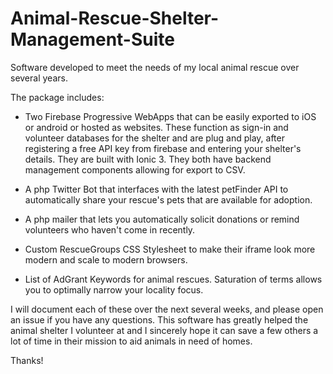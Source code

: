 # Animal-Rescue-Shelter-Management-Suite

Software developed to meet the needs of my local animal rescue over several years. 

The package includes: 

+ Two Firebase Progressive WebApps that can be easily exported to iOS or android or hosted as websites. These function as sign-in and volunteer databases for the shelter and are plug and play, after registering a free API key from firebase and entering your shelter's details. They are built with Ionic 3. They both have backend management components allowing for export to CSV. 

+ A php Twitter Bot that interfaces with the latest petFinder API to automatically share your rescue's pets that are available for adoption.

+ A php mailer that lets you automatically solicit donations or remind volunteers who haven't come in recently. 

+ Custom RescueGroups CSS Stylesheet to make their iframe look more modern and scale to modern browsers.

+ List of AdGrant Keywords for animal rescues. Saturation of terms allows you to optimally narrow your locality focus. 

I will document each of these over the next several weeks, and please open an issue if you have any questions. This software has greatly helped the animal shelter I volunteer at and I sincerely hope it can save a few others a lot of time in their mission to aid animals in need of homes. 

Thanks!
